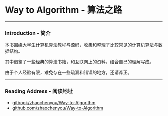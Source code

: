 # Way to Algorithm - 算法之路

--------

### Introduction - 简介

本书围绕大学生计算机算法教程与源码，收集和整理了比较常见的计算机算法与数据结构。

其中借鉴了一些经典的算法书籍，和互联网上的资料，结合自己的理解写成。

由于个人经验有限，难免存在一些疏漏和错误的地方，还请斧正。

--------

### Reading Address - 阅读地址

* [gitbook/zhaochenyou/Way-to-Algorithm](https://gitbook.com/zhaochenyou/Way-to-Algorithm/)
* [github.com/zhaochenyou/Way-to-Algorithm](https://github.com/zhaochenyou/Way-to-Algorithm/)
